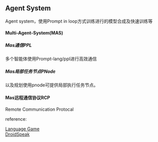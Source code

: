## Agent System

Agent system，使用Prompt in loop方式训练进行的模型合成及快速训练等

#### Multi-Agent-System(MAS)

##### Mas通信PPL 

多个智能体使用Prompt-lang/ppl进行高效通信

##### Mas局部任务节点PNode

以及规划使用pnode可提供局部执行任务节点。


#### Mas远程通信协议RCP

Remote Communication Protocal


reference:

[Language Game](https://arxiv.org/pdf/2411.16905)  
[DroidSpeak](https://arxiv.org/abs/2411.02820)
